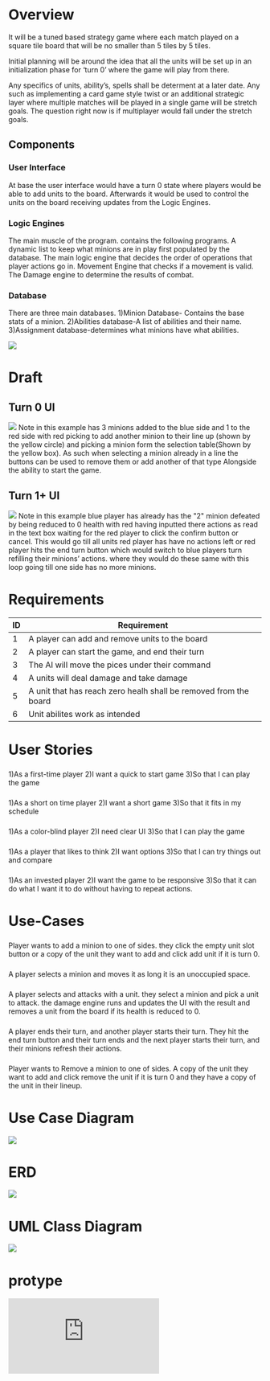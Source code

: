 # Overview
It will be a tuned based strategy game where each match played on a square tile board that will be no smaller than 5 tiles by 5 tiles.

Initial planning will be around the idea that all the units will be set up in an initialization phase for ‘turn 0’ where the game will play from there.

Any specifics of units, ability’s, spells shall be determent at a later date. Any such as implementing a card game style twist or an additional strategic layer where multiple matches will be played in a single game will be stretch goals. The question right now is if multiplayer would fall under the stretch goals.

## Components
### User Interface
At base the user interface would have a turn 0 state where players would be able to add units to the board. Afterwards it would be used to control the units on the board receiving updates from the Logic Engines.

### Logic Engines
The main muscle of the program. contains the following programs.
  A dynamic list to keep what minions are in play first populated by the database.
  The main logic engine that decides the order of operations that player actions go in.
  Movement Engine that checks if a movement is valid.
  The Damage engine to determine the results of combat.
  

### Database
There are three main databases.
  1)Minion Database- Contains the base stats of a minion.
  2)Abilities database-A list of abilities and their name.
  3)Assignment database-determines what minions have what abilities.


![](https://github.com/WDCaldwell/Strategy-Game-For-SENIOR-PROJECT/blob/746cd2f9173306e07a30f72d28a32b2b2d40dd98/ReadMe%20Images/components.png)

# Draft
## Turn 0 UI
![](https://github.com/WDCaldwell/Strategy-Game-For-SENIOR-PROJECT/blob/4a1a45e28305de5753411d4ccc0f96250449e433/ReadMe%20Images/wireframe_turn_0.png)
Note in this example has 3 minions added to the blue side and 1 to the red side with red picking to add another minion to their line up (shown by the yellow circle) and picking a minion form the selection table(Shown by the yellow box). As such when selecting a minion already in a line the buttons can be used to remove them or add another of that type Alongside the ability to start the game.

## Turn 1+ UI
![](https://github.com/WDCaldwell/Strategy-Game-For-SENIOR-PROJECT/blob/4a1a45e28305de5753411d4ccc0f96250449e433/ReadMe%20Images/wireframe_turn_1.png)
Note in this example blue player has already has the "2" minion defeated by being reduced to 0 health with red having inputted there actions as read in the text box waiting for the red player to click the confirm button or cancel. This would go till all units red player has have no actions left or red player hits the end turn button which would switch to blue players turn refilling their minions’ actions. where they would do these same with this loop going till one side has no more minions.

# Requirements 
|ID|Requirement|
|-|-|
|1|A player can add and remove units to the board|
|2|A player can start the game, and end their turn|
|3|The AI will move the pices under their command|
|4|A units will deal damage and take damage|
|5|A unit that has reach zero healh shall be removed from the board|
|6|Unit abilites work as intended|

# User Stories
### 
1)As a first-time player
2)I want a quick to start game
3)So that I can play the game

### 
1)As a short on time player
2)I want a short game
3)So that it fits in my schedule

### 
1)As a color-blind player
2)I need clear UI
3)So that I can play the game

### 
1)As a player that likes to think
2)I want options
3)So that I can try things out and compare

### 
1)As an invested player
2)I want the game to be responsive
3)So that it can do what I want it to do without having to repeat actions.

# Use-Cases
### 
Player wants to add a minion to one of sides. they click the empty unit slot button or a copy of the unit they want to add and click add unit if it is turn 0.

### 
A player selects a minion and moves it as long it is an unoccupied space.

### 
A player selects and attacks with a unit. they select a minion and pick a unit to attack. the damage engine runs and updates the UI with the result and removes a unit from the board if its health is reduced to 0.

### 
A player ends their turn, and another player starts their turn. They hit the end turn button and their turn ends and the next player starts their turn, and their minions refresh their actions.

### 
Player wants to Remove a minion to one of sides. A copy of the unit they want to add and click remove the unit if it is turn 0 and they have a copy of the unit in their lineup.

# Use Case Diagram
![](https://github.com/WDCaldwell/Strategy-Game-For-SENIOR-PROJECT/blob/4a1a45e28305de5753411d4ccc0f96250449e433/ReadMe%20Images/use_case_diagram.png)

# ERD
![](https://github.com/WDCaldwell/Strategy-Game-For-SENIOR-PROJECT/blob/000657594cbf3e031c024efba347fc263d4f3d8d/ReadMe%20Images/chennotation_entity_relationship_diagram_.png)

# UML Class Diagram 
![](https://github.com/WDCaldwell/Strategy-Game-For-SENIOR-PROJECT/blob/000657594cbf3e031c024efba347fc263d4f3d8d/ReadMe%20Images/UML%20Class%20Diagram.png)

# protype
![Protype](https://github.com/WDCaldwell/Strategy-Game-For-SENIOR-PROJECT/blob/6cc484c56659ecee1731011303d1f0cb60fead63/Protype/ReadMeProtype.md)
